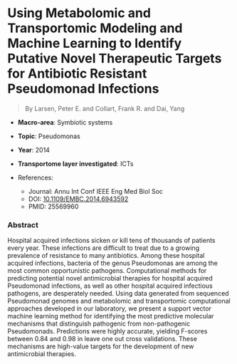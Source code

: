 # Using Metabolomic and Transportomic Modeling and Machine Learning to Identify Putative Novel Therapeutic Targets for Antibiotic Resistant Pseudomonad Infections

> By Larsen, Peter E. and Collart, Frank R. and Dai, Yang

- **Macro-area**: Symbiotic systems
- **Topic**: Pseudomonas
- **Year**: 2014
- **Transportome layer investigated**: ICTs

- References:
  - Journal: Annu Int Conf IEEE Eng Med Biol Soc
  - DOI: [10.1109/EMBC.2014.6943592](https://doi.org/10.1109/EMBC.2014.6943592)
  - PMID: 25569960

### Abstract

Hospital acquired infections sicken or kill tens of thousands of patients every year. These infections are difficult to treat due to a growing prevalence of resistance to many antibiotics. Among these hospital acquired infections, bacteria of the genus Pseudomonas are among the most common opportunistic pathogens. Computational methods for predicting potential novel antimicrobial therapies for hospital acquired Pseudomonad infections, as well as other hospital acquired infectious pathogens, are desperately needed. Using data generated from sequenced Pseudomonad genomes and metabolomic and transportomic computational approaches developed in our laboratory, we present a support vector machine learning method for identifying the most predictive molecular mechanisms that distinguish pathogenic from non-pathogenic Pseudomonads. Predictions were highly accurate, yielding F-scores between 0.84 and 0.98 in leave one out cross validations. These mechanisms are high-value targets for the development of new antimicrobial therapies.
